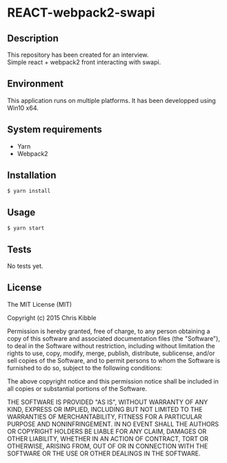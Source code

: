 # REACT-webpack2-swapi

## Description
This repository has been created for an interview.<br/>
Simple react + webpack2 front interacting with swapi.

## Environment 
This application runs on multiple platforms. It has been developped using Win10 x64.

## System requirements
- Yarn
- Webpack2

## Installation 
``` 
$ yarn install
```
## Usage
``` 
$ yarn start
```

## Tests
No tests yet.

## License
The MIT License (MIT)

Copyright (c) 2015 Chris Kibble

Permission is hereby granted, free of charge, to any person obtaining a copy of this software and associated documentation files (the "Software"), to deal in the Software without restriction, including without limitation the rights to use, copy, modify, merge, publish, distribute, sublicense, and/or sell copies of the Software, and to permit persons to whom the Software is furnished to do so, subject to the following conditions:

The above copyright notice and this permission notice shall be included in all copies or substantial portions of the Software.

THE SOFTWARE IS PROVIDED "AS IS", WITHOUT WARRANTY OF ANY KIND, EXPRESS OR IMPLIED, INCLUDING BUT NOT LIMITED TO THE WARRANTIES OF MERCHANTABILITY, FITNESS FOR A PARTICULAR PURPOSE AND NONINFRINGEMENT. IN NO EVENT SHALL THE AUTHORS OR COPYRIGHT HOLDERS BE LIABLE FOR ANY CLAIM, DAMAGES OR OTHER LIABILITY, WHETHER IN AN ACTION OF CONTRACT, TORT OR OTHERWISE, ARISING FROM, OUT OF OR IN CONNECTION WITH THE SOFTWARE OR THE USE OR OTHER DEALINGS IN THE SOFTWARE.